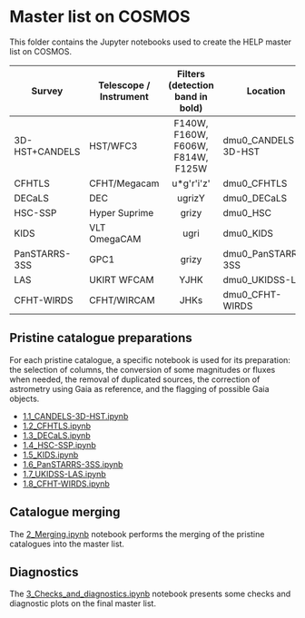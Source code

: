 # Master list on COSMOS

This folder contains the Jupyter notebooks used to create the HELP master list on
COSMOS. 

| Survey | Telescope / Instrument  | Filters (detection band in bold)  | Location        |
|--------|-------------------------|:---------------------------------:|-----------------|
| 3D-HST+CANDELS | HST/WFC3     | F140W, F160W, F606W, F814W, F125W |dmu0_CANDELS-3D-HST |
| CFHTLS        | CFHT/Megacam     | u*g'r'i'z'                        | dmu0_CFHTLS     |
| DECaLS        | DEC              | ugrizY                            | dmu0_DECaLS     |
| HSC-SSP       | Hyper Suprime    | grizy                             | dmu0_HSC        | 
| KIDS          | VLT OmegaCAM     | ugri                              | dmu0_KIDS       |  
| PanSTARRS-3SS | GPC1             | grizy                          | dmu0_PanSTARRS-3SS |     
| LAS           | UKIRT WFCAM      | YJHK                              | dmu0_UKIDSS-LAS |     
| CFHT-WIRDS    | CFHT/WIRCAM      | JHKs                              | dmu0_CFHT-WIRDS |


## Pristine catalogue preparations

For each pristine catalogue, a specific notebook is used for its preparation:
the selection of columns, the conversion of some magnitudes or fluxes when
needed, the removal of duplicated sources, the correction of astrometry using
Gaia as reference, and the flagging of possible Gaia objects.

- [1.1_CANDELS-3D-HST.ipynb](1.1_CANDELS-3D-HST.ipynb) 
- [1.2_CFHTLS.ipynb](1.2_CFHTLenS.ipynb) 
- [1.3_DECaLS.ipynb](1.3_DECaLS.ipynb) 
- [1.4_HSC-SSP.ipynb](1.4_HSC-SSP.ipynb) 
- [1.5_KIDS.ipynb](1.5_KIDS.ipynb) 
- [1.6_PanSTARRS-3SS.ipynb](1.6_PanSTARRS-3SS.ipynb) 
- [1.7_UKIDSS-LAS.ipynb](1.7_UKIDSS-LAS.ipynb) 
- [1.8_CFHT-WIRDS.ipynb](1.8_CFHT-WIRDS.ipynb) 


## Catalogue merging

The [2_Merging.ipynb](2_Merging.ipynb) notebook performs the merging of the
pristine catalogues into the master list.

## Diagnostics

The [3_Checks_and_diagnostics.ipynb](3_Checks_and_diagnostics.ipynb) notebook
presents some checks and diagnostic plots on the final master list.
